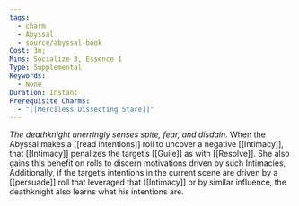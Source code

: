 ```yaml
---
tags:
  - charm
  - Abyssal
  - source/abyssal-book
Cost: 3m; 
Mins: Socialize 3, Essence 1
Type: Supplemental
Keywords:
  - None
Duration: Instant
Prerequisite Charms:
  - "[[Merciless Dissecting Stare]]"
---
```

*The deathknight unerringly senses spite, fear, and disdain.*
When the Abyssal makes a [[read intentions]] roll to uncover a negative [[Intimacy]], that [[Intimacy]] penalizes the target’s [[Guile]] as with [[Resolve]]. She also gains this benefit on rolls to discern motivations driven by such Intimacies, Additionally, if the target’s intentions in the current scene are driven by a [[persuade]] roll that leveraged that [[Intimacy]] or by similar influence, the deathknight also learns what his intentions are.